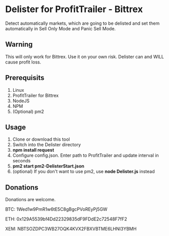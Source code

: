 # Delister for ProfitTrailer - Bittrex #
Detect automatically markets, which are going to be delisted and set them automatically in Sell Only Mode and Panic Sell Mode.
## Warning ##
This will only work for Bittrex.
Use it on your own risk. Delister can and WILL cause profit loss.

## Prerequisits
1. Linux
2. ProfitTrailer for Bittrex
3. NodeJS
4. NPM
5. (Optional) pm2

## Usage ##
1. Clone or download this tool
2. Switch into the Delister directory
3. __npm install request__
4. Configure config.json. Enter path to ProfitTrailer and update interval in seconds
5. __pm2 start pm2-DelisterStart.json__
6. (optional) If you don't want to use pm2, use __node Delister.js__ instead

## Donations ##
Donations are welcome.


BTC: 1Wed1w9PmR1w6tE5C8gBgcPVoREyPj5GW

ETH: 0x129A5539bf4Dd22329835dF9FDdE2c72548F7fF2

XEM: NBTSOZDPC3WB27OQK4KVX2FBXVBTME6LHNI3YBMH
